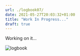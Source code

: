 ```yaml
---
url: ./logbook07/
date: 2021-05-27T20:03:32+01:00
title: "Work In Progress..."
draft: true
---
```


Working on it...

<!--more-->

![logbook](../../../images/wip.gif)

<!--DRY stands for "don’t repeat yourself," and a corresponding WET principle stands for "write everything twice." The DRY principle is often attributed to Andrew Hunt and David Thomas, whose book, the Pragmatic Programmer, came out in 2000.-->

<!--For instance, coding a repeatable task as a function means that function can be inserted and re-used anywhere in the code, and does not have to be re-written for various calls.-->

<!--Redundancies in process-->

<!--To prevent redundancies in processes (actions required to achieve a result), followers of the DRY principle seek to ensure that there is only one way to complete a particular process. Automating the steps wherever possible also reduces redundancy, as well as the number of actions required to complete a task.-->

<!--Redundancies in logic-->

<!--To prevent redundancies in logic (code), followers of the DRY principle use abstraction to minimize repetition. Abstraction is the process of removing characteristics until only the most essential characteristics remain.-->
